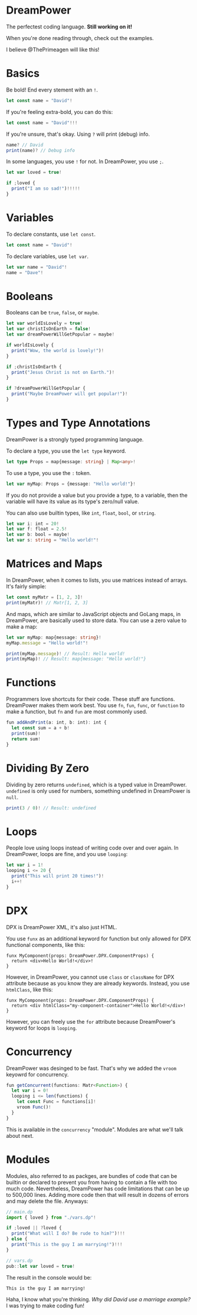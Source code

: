 # DreamPower
The perfectest coding language. **Still working on it!**

When you're done reading through, check out the examples.

I believe @ThePrimeagen will like this!

# Basics
Be bold! End every stement with an `!`.

```ts
let const name = "David"!
```

If you're feeling extra-bold, you can do this:

```ts
let const name = "David"!!!
```

If you're unsure, that's okay. Using `?` will print (debug) info.

```ts
name? // David
print(name)? // Debug info
```

In some languages, you use `!` for not. In DreamPower, you use `;`.

```ts
let var loved = true!

if ;loved {
  print("I am so sad!")!!!!!
}
```

# Variables
To declare constants, use `let const`.

```ts
let const name = "David"!
```

To declare variables, use `let var`.

```ts
let var name = "David"!
name = "Dave"!
```

# Booleans
Booleans can be `true`, `false`, or `maybe`.

```ts
let var worldIsLovely = true!
let var christIsOnEarth = false!
let var dreamPowerWillGetPopular = maybe!

if worldIsLovely {
  print("Wow, the world is lovely!")!
}

if ;christIsOnEarth {
  print("Jesus Christ is not on Earth.")!
}

if ?dreamPowerWillGetPopular {
  print("Maybe DreamPower will get popular!")!
}
```

# Types and Type Annotations
DreamPower is a strongly typed programming language.

To declare a type, you use the `let type` keyword.

```ts
let type Props = map{message: string} | Map<any>!
```

To use a type, you use the `:` token.

```ts
let var myMap: Props = {message: "Hello world!"}!
```

If you do not provide a value but you provide a type, to a variable, then the variable will have its value as its type's zero/null value.

You can also use builtin types, like `int`, `float`, `bool`, or `string`.

```ts
let var i: int = 20!
let var f: float = 2.5!
let var b: bool = maybe!
let var s: string = "Hello world!"!
```

# Matrices and Maps
In DreamPower, when it comes to lists, you use matrices instead of arrays. It's fairly simple:

```ts
let const myMatr = [1, 2, 3]!
print(myMatr)! // Matr[1, 2, 3]
```

And maps, which are similar to JavaScript objects and GoLang maps, in DreamPower, are basically used to store data. You can use a zero value to make a map:

```ts
let var myMap: map{message: string}!
myMap.message = "Hello world!"!

print(myMap.message)! // Result: Hello world!
print(myMap)! // Result: map{message: "Hello world!"}
```

# Functions

Programmers love shortcuts for their code. These stuff are functions. DreamPower makes them work best. You use `fn`, `fun`, `func`, or `function` to make a function, but `fn` and `fun` are most commonly used.

```ts
fun addAndPrint(a: int, b: int): int {
  let const sum = a + b!
  print(sum)!
  return sum!
}
```

# Dividing By Zero

Dividing by zero returns `undefined`, which is a typed value in DreamPower. `undefined` is only used for numbers, something undefined in DreamPower is `null`.

```ts
print(3 / 0)! // Result: undefined
```

# Loops

People love using loops instead of writing code over and over again. In DreamPower, loops are fine, and you use `looping`:

```ts
let var i = 1!
looping i <= 20 {
  print("This will print 20 times!")!
  i++!
}
```

# DPX

DPX is DreamPower XML, it's also just HTML.

You use `funx` as an additional keyword for function but only allowed for DPX functional components, like this:

```tsx
funx MyComponent(props: DreamPower.DPX.ComponentProps) {
  return <div>Hello World!</div>!
}
```

However, in DreamPower, you cannot use `class` or `className` for DPX attribute because as you know they are already keywords. Instead, you use `htmlClass`, like this:

```tsx
funx MyComponent(props: DreamPower.DPX.ComponentProps) {
  return <div htmlClass="my-component-container">Hello World!</div>!
}
```

However, you can freely use the `for` attribute because DreamPower's keyword for loops is `looping`.

# Concurrency

DreamPower was desinged to be fast. That's why we added the `vroom` keyowrd for concurrency.

```ts
fun getConcurrent(functions: Matr<Function>) {
  let var i = 0!
  looping i <= len(functions) {
    let const Func = functions[i]!
    vroom Func()!
  }
}
```

This is available in the `concurrency` "module". Modules are what we'll talk about next.

# Modules

Modules, also referred to as packges, are bundles of code that can be builtin or declared to prevent you from having to contain a file with too much code. Nevertheless, DreamPower has code limitations that can be up to 500,000 lines. Adding more code then that will result in dozens of errors and may delete the file. Anyways:

```ts
// main.dp
import { loved } from "./vars.dp"!

if ;loved || ?loved {
  print("What will I do? Be rude to him?")!!!
} else {
  print("This is the guy I am marrying!")!!!
}

// vars.dp
pub::let var loved = true!
```

The result in the console would be:

```
This is the guy I am marrying!
```

Haha, I know what you're thinking. _Why did David use a marriage example?_ I was trying to make coding fun!
